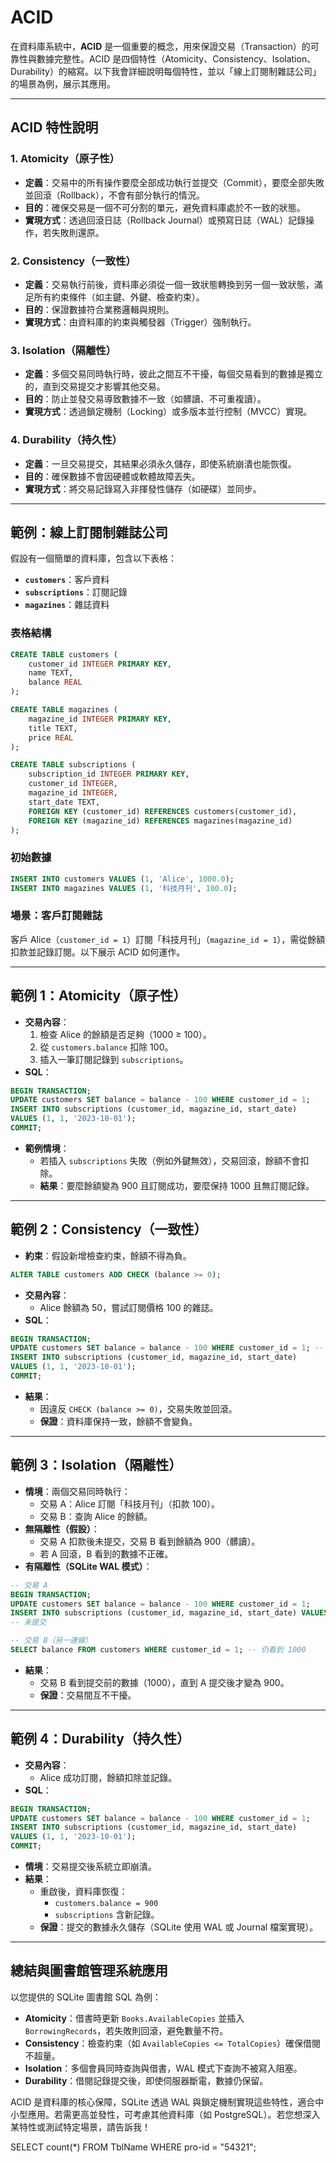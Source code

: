 # ACID
在資料庫系統中，**ACID** 是一個重要的概念，用來保證交易（Transaction）的可靠性與數據完整性。ACID 是四個特性（Atomicity、Consistency、Isolation、Durability）的縮寫。以下我會詳細說明每個特性，並以「線上訂閱制雜誌公司」的場景為例，展示其應用。

---

## **ACID 特性說明**

### **1. Atomicity（原子性）**
- **定義**：交易中的所有操作要麼全部成功執行並提交（Commit），要麼全部失敗並回滾（Rollback），不會有部分執行的情況。
- **目的**：確保交易是一個不可分割的單元，避免資料庫處於不一致的狀態。
- **實現方式**：透過回滾日誌（Rollback Journal）或預寫日誌（WAL）記錄操作，若失敗則還原。

### **2. Consistency（一致性）**
- **定義**：交易執行前後，資料庫必須從一個一致狀態轉換到另一個一致狀態，滿足所有約束條件（如主鍵、外鍵、檢查約束）。
- **目的**：保證數據符合業務邏輯與規則。
- **實現方式**：由資料庫的約束與觸發器（Trigger）強制執行。

### **3. Isolation（隔離性）**
- **定義**：多個交易同時執行時，彼此之間互不干擾，每個交易看到的數據是獨立的，直到交易提交才影響其他交易。
- **目的**：防止並發交易導致數據不一致（如髒讀、不可重複讀）。
- **實現方式**：透過鎖定機制（Locking）或多版本並行控制（MVCC）實現。

### **4. Durability（持久性）**
- **定義**：一旦交易提交，其結果必須永久儲存，即使系統崩潰也能恢復。
- **目的**：確保數據不會因硬體或軟體故障丟失。
- **實現方式**：將交易記錄寫入非揮發性儲存（如硬碟）並同步。

---

## **範例：線上訂閱制雜誌公司**
假設有一個簡單的資料庫，包含以下表格：
- **`customers`**：客戶資料
- **`subscriptions`**：訂閱記錄
- **`magazines`**：雜誌資料

### **表格結構**
```sql
CREATE TABLE customers (
    customer_id INTEGER PRIMARY KEY,
    name TEXT,
    balance REAL
);

CREATE TABLE magazines (
    magazine_id INTEGER PRIMARY KEY,
    title TEXT,
    price REAL
);

CREATE TABLE subscriptions (
    subscription_id INTEGER PRIMARY KEY,
    customer_id INTEGER,
    magazine_id INTEGER,
    start_date TEXT,
    FOREIGN KEY (customer_id) REFERENCES customers(customer_id),
    FOREIGN KEY (magazine_id) REFERENCES magazines(magazine_id)
);
```

### **初始數據**
```sql
INSERT INTO customers VALUES (1, 'Alice', 1000.0);
INSERT INTO magazines VALUES (1, '科技月刊', 100.0);
```

### **場景：客戶訂閱雜誌**
客戶 Alice（`customer_id = 1`）訂閱「科技月刊」（`magazine_id = 1`），需從餘額扣款並記錄訂閱。以下展示 ACID 如何運作。

---

## **範例 1：Atomicity（原子性）**
- **交易內容**：
  1. 檢查 Alice 的餘額是否足夠（1000 ≥ 100）。
  2. 從 `customers.balance` 扣除 100。
  3. 插入一筆訂閱記錄到 `subscriptions`。
- **SQL**：
```sql
BEGIN TRANSACTION;
UPDATE customers SET balance = balance - 100 WHERE customer_id = 1;
INSERT INTO subscriptions (customer_id, magazine_id, start_date) 
VALUES (1, 1, '2023-10-01');
COMMIT;
```
- **範例情境**：
  - 若插入 `subscriptions` 失敗（例如外鍵無效），交易回滾，餘額不會扣除。
  - **結果**：要麼餘額變為 900 且訂閱成功，要麼保持 1000 且無訂閱記錄。

---

## **範例 2：Consistency（一致性）**
- **約束**：假設新增檢查約束，餘額不得為負。
```sql
ALTER TABLE customers ADD CHECK (balance >= 0);
```
- **交易內容**：
  - Alice 餘額為 50，嘗試訂閱價格 100 的雜誌。
- **SQL**：
```sql
BEGIN TRANSACTION;
UPDATE customers SET balance = balance - 100 WHERE customer_id = 1; -- 餘額變為 -50
INSERT INTO subscriptions (customer_id, magazine_id, start_date) 
VALUES (1, 1, '2023-10-01');
COMMIT;
```
- **結果**：
  - 因違反 `CHECK (balance >= 0)`，交易失敗並回滾。
  - **保證**：資料庫保持一致，餘額不會變負。

---

## **範例 3：Isolation（隔離性）**
- **情境**：兩個交易同時執行：
  - 交易 A：Alice 訂閱「科技月刊」（扣款 100）。
  - 交易 B：查詢 Alice 的餘額。
- **無隔離性（假設）**：
  - 交易 A 扣款後未提交，交易 B 看到餘額為 900（髒讀）。
  - 若 A 回滾，B 看到的數據不正確。
- **有隔離性（SQLite WAL 模式）**：
```sql
-- 交易 A
BEGIN TRANSACTION;
UPDATE customers SET balance = balance - 100 WHERE customer_id = 1;
INSERT INTO subscriptions (customer_id, magazine_id, start_date) VALUES (1, 1, '2023-10-01');
-- 未提交

-- 交易 B（另一連線）
SELECT balance FROM customers WHERE customer_id = 1; -- 仍看到 1000
```
- **結果**：
  - 交易 B 看到提交前的數據（1000），直到 A 提交後才變為 900。
  - **保證**：交易間互不干擾。

---

## **範例 4：Durability（持久性）**
- **交易內容**：
  - Alice 成功訂閱，餘額扣除並記錄。
- **SQL**：
```sql
BEGIN TRANSACTION;
UPDATE customers SET balance = balance - 100 WHERE customer_id = 1;
INSERT INTO subscriptions (customer_id, magazine_id, start_date) 
VALUES (1, 1, '2023-10-01');
COMMIT;
```
- **情境**：交易提交後系統立即崩潰。
- **結果**：
  - 重啟後，資料庫恢復：
    - `customers.balance = 900`
    - `subscriptions` 含新記錄。
  - **保證**：提交的數據永久儲存（SQLite 使用 WAL 或 Journal 檔案實現）。

---

## **總結與圖書館管理系統應用**
以您提供的 SQLite 圖書館 SQL 為例：
- **Atomicity**：借書時更新 `Books.AvailableCopies` 並插入 `BorrowingRecords`，若失敗則回滾，避免數量不符。
- **Consistency**：檢查約束（如 `AvailableCopies <= TotalCopies`）確保借閱不超量。
- **Isolation**：多個會員同時查詢與借書，WAL 模式下查詢不被寫入阻塞。
- **Durability**：借閱記錄提交後，即使伺服器斷電，數據仍保留。

ACID 是資料庫的核心保障，SQLite 透過 WAL 與鎖定機制實現這些特性，適合中小型應用。若需更高並發性，可考慮其他資料庫（如 PostgreSQL）。若您想深入某特性或測試特定場景，請告訴我！

SELECT count(*) FROM TblName WHERE pro-id = "54321";